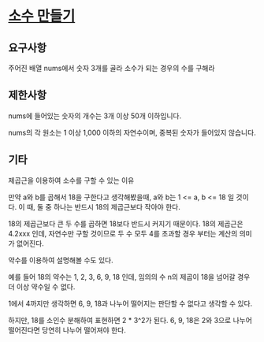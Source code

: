 # [소수 만들기](https://programmers.co.kr/learn/courses/30/lessons/12977)

## 요구사항

주어진 배열 nums에서 숫자 3개를 골라 소수가 되는 경우의 수를 구해라

## 제한사항

nums에 들어있는 숫자의 개수는 3개 이상 50개 이하입니다.

nums의 각 원소는 1 이상 1,000 이하의 자연수이며, 중복된 숫자가 들어있지 않습니다.

## 기타

제곱근을 이용하여 소수를 구할 수 있는 이유

만약 a와 b를 곱해서 18을 구한다고 생각해봤을때, a와 b는 1 <= a, b <= 18 일 것이다. 이 때, 둘 중 하나는 반드시 18의 제곱근보다 작아야 한다.

18의 제곱근보다 큰 두 수를 곱하면 18보다 반드시 커지기 때문이다. 18의 제곱근은 4.2xxx 인데, 자연수만 구할 것이므로 두 수 모두 4를 초과할 경우 부터는 계산의 의미가 없어진다.

약수를 이용하여 설명해볼 수도 있다.

예를 들어 18의 약수는 1, 2, 3, 6, 9, 18 인데, 임의의 수 n의 제곱이 18을 넘어갈 경우 더 이상 약수일 수 없다.

1에서 4까지만 생각하면 6, 9, 18과 나누어 떨어지는 판단할 수 없다고 생각할 수 있다. 

하지만, 18를 소인수 분해하여 표현하면 2 * 3^2가 된다. 6, 9, 18은 2와 3으로 나누어 떨어진다면 당연히 나누어 떨어져야 한다.  
